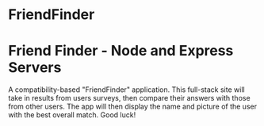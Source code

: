 # FriendFinder

Friend Finder - Node and Express Servers
========================================
A compatibility-based "FriendFinder" application. This full-stack site will take in results from users surveys, then compare their answers with those from other users. The app will then display the name and picture of the user with the best overall match. Good luck!